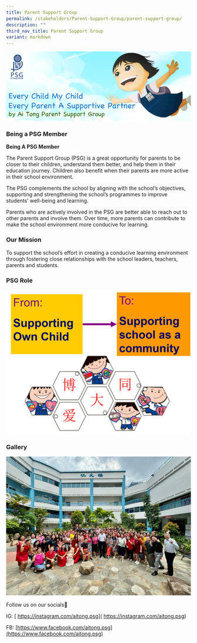 ```yaml
---
title: Parent Support Group
permalink: /stakeholders/Parent-Support-Group/parent-support-group/
description: ""
third_nav_title: Parent Support Group
variant: markdown
---
```

![](/images/PSG%20Banner.jpeg)
### Being a PSG Member

**Being A PSG Member**

The Parent Support Group (PSG) is a great opportunity for parents to be closer to their children, understand them better, and help them in their education journey. Children also benefit when their parents are more active in their school environment.

The PSG complements the school by aligning with the school’s objectives, supporting and strengthening the school’s programmes to improve students’ well-being and learning.

Parents who are actively involved in the PSG are better able to reach out to other parents and involve them. Over time, more parents can contribute to make the school environment more conducive for learning.

### Our Mission

To support the school’s effort in creating a conducive learning environment through fostering close relationships with the school leaders, teachers, parents and students.

### PSG Role

![](/images/psg1.jpeg)


### Gallery

![](/images/WhatsApp_Image_2024_03_18_at_15_11_55.jpg)


Follow us on our socials📱

IG: [ https://instagram.com/aitong.psg]( https://instagram.com/aitong.psg)

FB: [https://www.facebook.com/aitong.psg](https://www.facebook.com/aitong.psg)